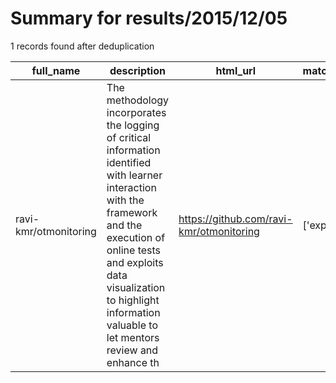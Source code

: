 
# Summary for results/2015/12/05
    
1 records found after deduplication

| full_name | description | html_url | matched_list | matched_count | pushed_at | size | stargazers_count | language | forks_count |
|-----------------------|------------------------------------------------------------------------------------------------------------------------------------------------------------------------------------------------------------------------------------------------------------------|------------------------------------------|----------------|-----------------|---------------------------|--------|--------------------|------------|---------------|
| ravi-kmr/otmonitoring | The methodology incorporates the logging of critical information identified with learner interaction with the framework and the execution of online tests and exploits data visualization to highlight information valuable to let mentors review and enhance th | https://github.com/ravi-kmr/otmonitoring | ['exploit'] | 1 | 2015-12-05 14:39:50+00:00 | 1596 | 1 | CSS | 0 |
